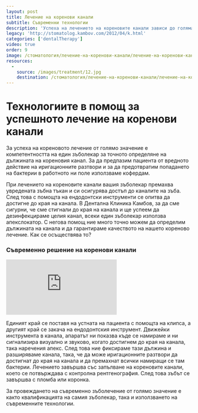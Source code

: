 ```yaml
---
layout: post
title: Лечение на коренови канали
subtitle: Съвременни технологии
description: 'Успеха на лечението на кореновите канали зависи до голяма степен от компетентноста на един зъболекар и технологиите, които той използва. Един добър зъболекар за да е сигурен, че е достигнал до края на канала и ще успее да дезинфекцира целия канал, използва апекслокатор. '
legacy: 'http://stomatolog.kambov.com/2012/04/k.html'
categories: ['dentalTherapy']
video: true
order: 9
image: /стоматология/лечение-на-коренови-канали/лечение-на-коренови-канали.jpg
resources:
  -
    source: /images/treatment/12.jpg
    destination: /стоматология/лечение-на-коренови-канали/лечение-на-коренови-канали.jpg
---
```

# Технологиите в помощ за успешното лечение на коренови канали

За успеха на кореновото лечение от голямо значение е компетентността на един зъболекар за точното определяне на дължината на кореновия канал. За да предпазим пациента от вредното действие на иригационните разтвори и за да предотвратим попадането на бактерии в работното ни поле използваме кофердам.

При лечението на кореновите канали вашия зъболекар премахва увредената зъбна тъкан и си осигурява достъп до каналите на зъба. След това с помощта на ендодонтски инструменти се опитва да достигне до края на канала. В Дентална Клиника Камбов, за да сме сигурни, че сме стигнали до края на канала и ще успеем да дезинфекцираме целия канал, всеки един зъболекар използва апекслокатор. С негова помощ ние много точно можем да определим дължината на канала и да гарантираме качеството на нашето кореново лечение. Как се осъществява то?

### Съвременно решение на коренови канали

<iframe class="video" src="http://www.youtube.com/embed/FCSws0t2CBI?rel=0" frameborder="0" allowfullscreen></iframe>

Единият край се поставя на устната на пациента с помощта на клипса, а другият край се закача на ендодонтския инструмент. Движейки инструмента в канала, апаратът ни показва къде се намираме и ни сигнализира визуално и звуково, когато достигнем до края на канала, така наречения апекс. След това ние фиксираме тази дължина и разширяваме канала, така, че да може иригационните разтвори да достигнат до края на канала и да премахнат всички намиращи се там бактерии. Лечението завършва със запълване на кореновите канали, което се потвърждава с контролна рентгенография. След това зъбът се завършва с пломба или коронка.

За провеждането на съвременно зъболечение от голямо значение е както квалификацията на самия зъболекар, така и използването на съвременните технологии.
